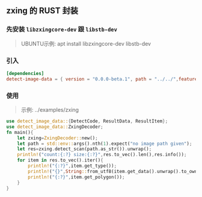 
## zxing 的 RUST 封装

### 先安装 `libzxingcore-dev` 跟 `libstb-dev`

> UBUNTU示例: apt install libzxingcore-dev libstb-dev

### 引入

```toml
[dependencies]
detect-image-data = { version = "0.0.0-beta.1", path = "../../",features=["zxing"],git = "https://github.com/shanliu/detect-image-data"  }
```


### 使用

> 示例: ../examples/zxing

```rust
use detect_image_data::{DetectCode, ResultData, ResultItem};
use detect_image_data::ZxingDecoder;
fn main(){
    let zxing=ZxingDecoder::new();
    let path = std::env::args().nth(1).expect("no image path given");
    let res=zxing.detect_scan(path.as_str()).unwrap();
    println!("count:{:?} size:{:?}",res.to_vec().len(),res.info());
    for item in res.to_vec().iter(){
        println!("{:?}",item.get_type());
        println!("{}",String::from_utf8(item.get_data().unwrap().to_owned()).unwrap());
        println!("{:?}",item.get_polygon());
    }
}
```
